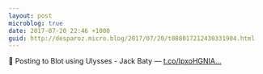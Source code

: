 ```yaml
---
layout: post
microblog: true
date: 2017-07-20 22:46 +1000
guid: http://desparoz.micro.blog/2017/07/20/t888017212430331904.html
---
```

🔗 Posting to Blot using Ulysses - Jack Baty — [t.co/IpxoHGNIA...](https://t.co/IpxoHGNIA3)
